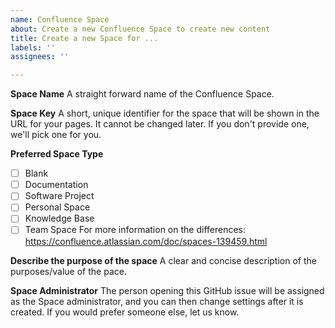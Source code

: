 ```yaml
---
name: Confluence Space
about: Create a new Confluence Space to create new content
title: Create a new Space for ...
labels: ''
assignees: ''

---
```


**Space Name**
A straight forward name of the Confluence Space.

**Space Key**
A short, unique identifier for the space that will be shown in the URL for your pages. It cannot be changed later. If you don't provide one, we'll pick one for you.

**Preferred Space Type**
* [ ] Blank
* [ ] Documentation
* [ ] Software Project
* [ ] Personal Space
* [ ] Knowledge Base
* [ ] Team Space
For more information on the differences: https://confluence.atlassian.com/doc/spaces-139459.html

**Describe the purpose of the space**
A clear and concise description of the purposes/value of the pace.

**Space Administrator**
The person opening this GitHub issue will be assigned as the Space administrator, and you can then change settings after it is created.  If you would prefer someone else, let us know.
